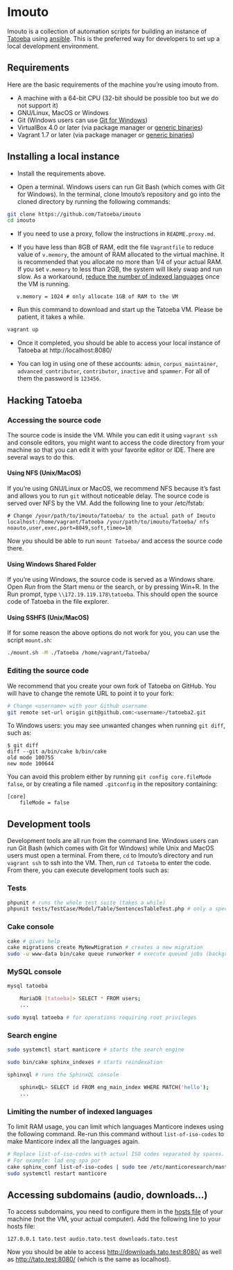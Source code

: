 # Imouto

Imouto is a collection of automation scripts for building an instance of [Tatoeba](https://tatoeba.org/) using [ansible](http://www.ansible.com/home). This is the preferred way for developers to set up a local development environment.

## Requirements

Here are the basic requirements of the machine you’re using imouto from.

* A machine with a 64-bit CPU (32-bit should be possible too but we do not support it)
* GNU/Linux, MacOS or Windows
* Git (Windows users can use [Git for Windows](https://gitforwindows.org/))
* VirtualBox 4.0 or later (via package manager or [generic binaries](https://www.virtualbox.org/wiki/Downloads))
* Vagrant 1.7 or later (via package manager or [generic binaries](https://www.vagrantup.com/downloads.html))

## Installing a local instance

- Install the requirements above.

- Open a terminal. Windows users can run Git Bash (which comes with Git for Windows). In the terminal, clone Imouto’s repository and go into the cloned directory by running the following commands:

```bash
git clone https://github.com/Tatoeba/imouto
cd imouto
```

- If you need to use a proxy, follow the instructions in `README.proxy.md`.

- If you have less than 8GB of RAM, edit the file `Vagrantfile` to reduce value of `v.memory`, the amount of RAM allocated to the virtual machine. It is recommended that you allocate no more than 1/4 of your actual RAM. If you set `v.memory` to less than 2GB, the system will likely swap and run slow. As a workaround, [reduce the number of indexed languages](#limiting-the-number-of-indexed-languages) once the VM is running.

```
   v.memory = 1024 # only allocate 1GB of RAM to the VM
```

- Run this command to download and start up the Tatoeba VM. Please be patient, it takes a while.

```bash
vagrant up
```

- Once it completed, you should be able to access your local instance of Tatoeba at http://localhost:8080/

- You can log in using one of these accounts: `admin`, `corpus_maintainer`, `advanced_contributor`, `contributor`, `inactive` and `spammer`. For all of them the password is `123456`.

## Hacking Tatoeba

### Accessing the source code

The source code is inside the VM. While you can edit it using `vagrant ssh` and console editors, you might want to access the code directory from your machine so that you can edit it with your favorite editor or IDE. There are several ways to do this.

#### Using NFS (Unix/MacOS)

If you’re using GNU/Linux or MacOS, we recommend NFS because it’s fast and allows you to run `git` without noticeable delay. The source code is served over NFS by the VM. Add the following line to your /etc/fstab:

```
# Change /your/path/to/imouto/Tatoeba/ to the actual path of Imouto
localhost:/home/vagrant/Tatoeba /your/path/to/imouto/Tatoeba/ nfs noauto,user,exec,port=8049,soft,timeo=10
```

Now you should be able to run `mount Tatoeba/` and access the source code there.

#### Using Windows Shared Folder

If you’re using Windows, the source code is served as a Windows share. Open *Run* from the Start menu or the search, or by pressing Win+R. In the Run prompt, type `\\172.19.119.178\tatoeba`. This should open the source code of Tatoeba in the file explorer.

#### Using SSHFS (Unix/MacOS)

If for some reason the above options do not work for you, you can use the script `mount.sh`:

```bash
./mount.sh -M ./Tatoeba /home/vagrant/Tatoeba/
```

### Editing the source code

We recommend that you create your own fork of Tatoeba on GitHub. You will have to change the remote URL to point it to your fork:

```bash
# Change <username> with your Github username
git remote set-url origin git@github.com:<username>/tatoeba2.git
```

To Windows users: you may see unwanted changes when running `git diff`, such as:

```
$ git diff
diff --git a/bin/cake b/bin/cake
old mode 100755
new mode 100644
```

You can avoid this problem either by running `git config core.fileMode false`, or by creating a file named `.gitconfig` in the repository containing:

```
[core]
	fileMode = false
```

## Development tools

Development tools are all run from the command line. Windows users can run Git Bash (which comes with Git for Windows) while Unix and MacOS users must open a terminal. From there, `cd` to Imouto’s directory and run `vagrant ssh` to ssh into the VM. Then, run `cd Tatoeba` to enter the code. From there, you can execute development tools such as:

### Tests

```bash
phpunit # runs the whole test suite (takes a while)
phpunit tests/TestCase/Model/Table/SentencesTableTest.php # only a specific file
```

### Cake console

```bash
cake # gives help
cake migrations create MyNewMigration # creates a new migration
sudo -u www-data bin/cake queue runworker # execute queued jobs (background jobs)
```

### MySQL console

```bash
mysql tatoeba

    MariaDB [tatoeba]> SELECT * FROM users;
    ...

sudo mysql tatoeba # for operations requiring root privileges
```

### Search engine

```bash
sudo systemctl start manticore # starts the search engine

sudo bin/cake sphinx_indexes # starts reindexation

sphinxql # runs the SphinxQL console

    sphinxQL> SELECT id FROM eng_main_index WHERE MATCH('hello');
    ...
```

### Limiting the number of indexed languages

To limit RAM usage, you can limit which languages Manticore indexes using the following command. Re-run this command without `list-of-iso-codes` to make Manticore index all the languages again.

```bash
# Replace list-of-iso-codes with actual ISO codes separated by spaces.
# For example: lad eng spa por
cake sphinx_conf list-of-iso-codes | sudo tee /etc/manticoresearch/manticore.conf
sudo systemctl restart manticore
```

## Accessing subdomains (audio, downloads...)

To access subdomains, you need to configure them in the [hosts file](https://en.wikipedia.org/wiki/Hosts_%28file%29) of your machine (not the VM, your actual computer). Add the following line to your hosts file:

```
127.0.0.1 tato.test audio.tato.test downloads.tato.test
```

Now you should be able to access http://downloads.tato.test:8080/ as well as http://tato.test:8080/ (which is the same as localhost).
